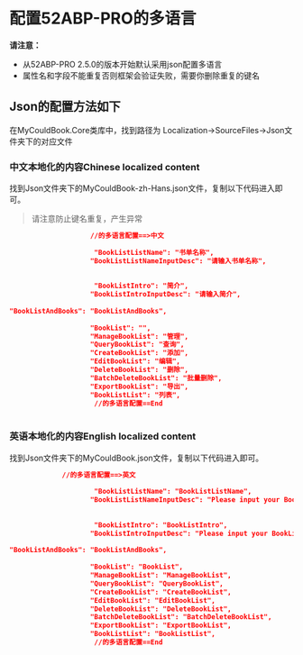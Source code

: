 

# 配置52ABP-PRO的多语言
 
 
**请注意：**
- 从52ABP-PRO 2.5.0的版本开始默认采用json配置多语言
- 属性名和字段不能重复否则框架会验证失败，需要你删除重复的键名

## Json的配置方法如下

在MyCouldBook.Core类库中，找到路径为 Localization->SourceFiles->Json文件夹下的对应文件

### 中文本地化的内容Chinese localized content

找到Json文件夹下的MyCouldBook-zh-Hans.json文件，复制以下代码进入即可。

> 请注意防止键名重复，产生异常

```json
                    //的多语言配置==>中文
                    
                     "BookListListName": "书单名称",
                    "BookListListNameInputDesc": "请输入书单名称",
                     
                    
                     "BookListIntro": "简介",
                    "BookListIntroInputDesc": "请输入简介",
                     
"BookListAndBooks": "BookListAndBooks",
					                     
                    "BookList": "",
                    "ManageBookList": "管理",
                    "QueryBookList": "查询",
                    "CreateBookList": "添加",
                    "EditBookList": "编辑",
                    "DeleteBookList": "删除",
                    "BatchDeleteBookList": "批量删除",
                    "ExportBookList": "导出",
                    "BookListList": "列表",
                     //的多语言配置==End
                    


```


### 英语本地化的内容English localized content
找到Json文件夹下的MyCouldBook.json文件，复制以下代码进入即可。
```json
             //的多语言配置==>英文
                    
                     "BookListListName": "BookListListName",
                    "BookListListNameInputDesc": "Please input your BookListListName",
                     
                    
                     "BookListIntro": "BookListIntro",
                    "BookListIntroInputDesc": "Please input your BookListIntro",
                     
"BookListAndBooks": "BookListAndBooks",
					                     
                    "BookList": "BookList",
                    "ManageBookList": "ManageBookList",
                    "QueryBookList": "QueryBookList",
                    "CreateBookList": "CreateBookList",
                    "EditBookList": "EditBookList",
                    "DeleteBookList": "DeleteBookList",
                    "BatchDeleteBookList": "BatchDeleteBookList",
                    "ExportBookList": "ExportBookList",
                    "BookListList": "BookListList",
                     //的多语言配置==End
                    




```